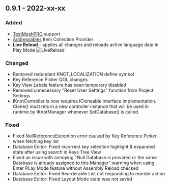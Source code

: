 ## 0.9.1 - 2022-xx-xx

### Added
* [TextMeshPRO](https://docs.unity3d.com/Manual/com.unity.textmeshpro.html) support
* [Addressables](https://docs.unity3d.com/Manual/com.unity.addressables.html) Item Collection Provider 
* **Live Reload** - applies all changes and reloads active language data in Play Mode
![LiveReload](https://user-images.githubusercontent.com/10213769/162785846-7615edc5-b27e-46c3-a7f3-8e447409791e.gif)

### Changed
* Removed redundant KNOT_LOCALIZATION define symbol
* Key Reference Picker QOL changes
* Key View Labels feature has been temporary disabled
* Removed unnecessary "Reset User Settings" function from Project Settings
* IKnotController is now requires ICloneable interface implementation. Clone() must return a new controller instance that will be used in runtime by IKnotManager whenever SetDatabase() is called.

### Fixed
* Fixed NullReferenceException error caused by Key Reference Picker when fetching key list
* Database Editor: Fixed incorrect key selection highlight & expanded state after using search in Keys Tree View
* Fixed an issue with annoying "Null Database is provided or the same Database is already assigned to this Manager" warning when using Enter PLay Mode feature without Assembly Reload checked
* Database Editor: Fixed Reorderable List not responding to reorder action
* Database Editor: Fixed Layout Mode state was not saved
